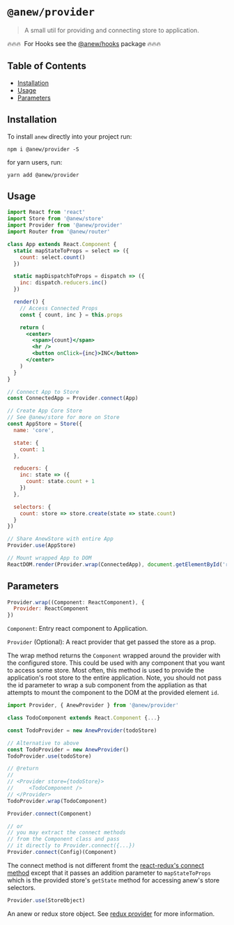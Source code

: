# `@anew/provider`

> A small util for providing and connecting store to application.

🔥🔥🔥 &nbsp;For Hooks see the [@anew/hooks](https://github.com/anewjs/hooks) package 🔥🔥🔥

## Table of Contents

- [Installation](#installation)
- [Usage](#usage)
- [Parameters](#parameters)

## Installation

To install `anew` directly into your project run:

```
npm i @anew/provider -S
```

for yarn users, run:

```
yarn add @anew/provider
```

## Usage

```jsx
import React from 'react'
import Store from '@anew/store'
import Provider from '@anew/provider'
import Router from '@anew/router'

class App extends React.Component {
  static mapStateToProps = select => ({
    count: select.count()
  })

  static mapDispatchToProps = dispatch => ({
    inc: dispatch.reducers.inc()
  })

  render() {
    // Access Connected Props
    const { count, inc } = this.props

    return (
      <center>
        <span>{count}</span>
        <hr />
        <button onClick={inc}>INC</button>
      </center>
    )
  }
}

// Connect App to Store
const ConnectedApp = Provider.connect(App)

// Create App Core Store
// See @anew/store for more on Store
const AppStore = Store({
  name: 'core',

  state: {
    count: 1
  },

  reducers: {
    inc: state => ({
      count: state.count + 1
    })
  },

  selectors: {
    count: store => store.create(state => state.count)
  }
})

// Share AnewStore with entire App
Provider.use(AppStore)

// Mount wrapped App to DOM
ReactDOM.render(Provider.wrap(ConnectedApp), document.getElementById('root'))
```

## Parameters

```js
Provider.wrap((Component: ReactComponent), {
  Provider: ReactComponent
})
```

`Component`: Entry react component to Application.

`Provider` (Optional): A react provider that get passed the store as a prop.

The wrap method returns the `Component` wrapped around the provider with the configured store. This could be used with any component that you want to access some store. Most often, this method is used to provide the application's root store to the entire application. Note, you should not pass the id parameter to wrap a sub component from the appliation as that attempts to mount the component to the DOM at the provided element `id`.

```js
import Provider, { AnewProvider } from '@anew/provider'

class TodoComponent extends React.Component {...}

const TodoProvider = new AnewProvider(todoStore)

// Alternative to above
const TodoProvider = new AnewProvider()
TodoProvider.use(todoStore)

// @return
//
// <Provider store={todoStore}>
//     <TodoComponent />
// </Provider>
TodoProvider.wrap(TodoComponent)
```

```js
Provider.connect(Component)

// or
// you may extract the connect methods
// from the Component class and pass
// it directly to Provider.connect({...})
Provider.connect(Config)(Component)
```

The connect method is not different fromt the [react-redux's connect method](https://github.com/reduxjs/react-redux/blob/master/docs/api.md#connect) except that it passes an addition parameter to `mapStateToProps` which is the provided store's `getState` method for accessing anew's store selectors.

```js
Provider.use(StoreObject)
```

An anew or redux store object. See [redux provider](https://github.com/reduxjs/react-redux/blob/master/docs/api.md#provider) for more information.
